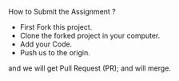 How to Submit the Assignment ?
- First Fork this project.
- Clone the forked project in your computer.
- Add your Code.
- Push us to the origin.

and we will get Pull Request (PR); and will merge.

